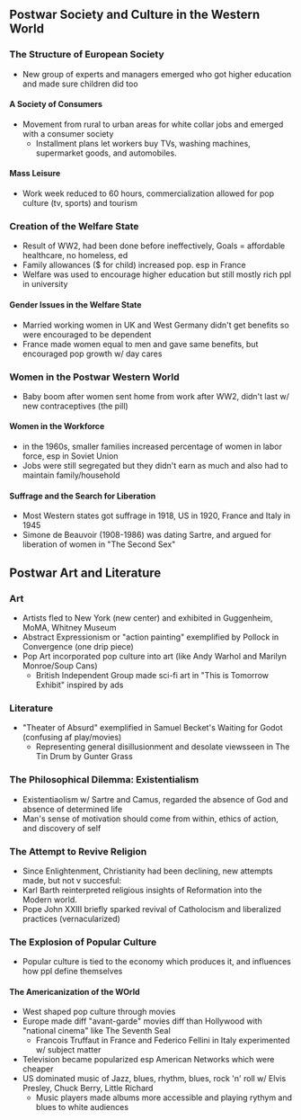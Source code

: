 ## Postwar Society and Culture in the Western World
### The Structure of European Society
- New group of experts and managers emerged who got higher education and made sure children did too
#### A Society of Consumers
- Movement from rural to urban areas for white collar jobs and emerged with a consumer society
    - Installment plans let workers buy TVs, washing machines, supermarket goods, and automobiles.
#### Mass Leisure
- Work week reduced to 60 hours, commercialization allowed for pop culture (tv, sports) and tourism
### Creation of the Welfare State
- Result of WW2, had been done before ineffectively, Goals = affordable healthcare, no homeless, ed
- Family allowances ($ for child) increased pop. esp in France
- Welfare was used to encourage higher education but still mostly rich ppl in university
#### Gender Issues in the Welfare State
- Married working women in UK and West Germany didn't get benefits so were encouraged to be dependent
- France made women equal to men and gave same benefits, but encouraged pop growth w/ day cares
### Women in the Postwar Western World
- Baby boom after women sent home from work after WW2, didn't last w/ new contraceptives (the pill)
#### Women in the Workforce
- in the 1960s, smaller families increased percentage of women in labor force, esp in Soviet Union
- Jobs were still segregated but they didn't earn as much and also had to maintain family/household
#### Suffrage and the Search for Liberation
- Most Western states got suffrage in 1918, US in 1920, France and Italy in 1945
- Simone de Beauvoir (1908-1986) was dating Sartre, and argued for liberation of women in "The Second Sex"
## Postwar Art and Literature
### Art
- Artists fled to New York (new center) and exhibited in Guggenheim, MoMA, Whitney Museum 
- Abstract Expressionism or "action painting" exemplified by Pollock in Convergence (one drip piece)
- Pop Art incorporated pop culture into art (like Andy Warhol and Marilyn Monroe/Soup Cans)
    - British Independent Group made sci-fi art in "This is Tomorrow Exhibit" inspired by ads
### Literature
- "Theater of Absurd" exemplified in Samuel Becket's Waiting for Godot (confusing af play/movies)
    - Representing general disillusionment and desolate viewsseen in The Tin Drum by Gunter Grass
### The Philosophical Dilemma: Existentialism
- Existentiaolism w/ Sartre and Camus, regarded the absence of God and absence of determined life
- Man's sense of motivation should come from within, ethics of action, and discovery of self
### The Attempt to Revive Religion
- Since Enlightenment, Christianity had been declining, new attempts made, but not v succesful:
- Karl Barth reinterpreted religious insights of Reformation into the Modern world.
- Pope John XXIII briefly sparked revival of Catholocism and liberalized practices (vernacularized)
### The Explosion of Popular Culture
- Popular culture is tied to the economy which produces it, and influences how ppl define themselves
#### The Americanization of the WOrld
- West shaped pop culture through movies
- Europe made diff "avant-garde" movies diff than Hollywood with "national cinema" like The Seventh Seal
    - Francois Truffaut in France and Federico Fellini in Italy experimented w/ subject matter
- Television became popularized esp American Networks which were cheaper
- US dominated music of Jazz, blues, rhythm, blues, rock 'n' roll w/ Elvis Presley, Chuck Berry, Little Richard
    - Music players made albums more accessible and playing rythym and blues to white audiences
